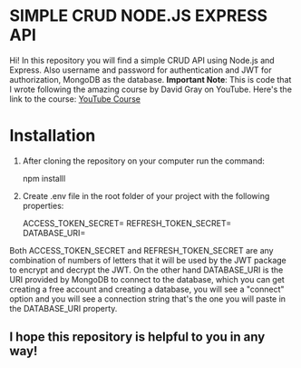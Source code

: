 # SIMPLE CRUD NODE.JS EXPRESS API

Hi! In this repository you will find a simple CRUD API using Node.js and Express. Also username and password for authentication and JWT for authorization, MongoDB as the database. 
**Important Note**: This is code that I wrote following the amazing course by David Gray on YouTube. Here's the link to the course: [YouTube Course](https://www.youtube.com/watch?v=f2EqECiTBL8)


# Installation

 1. After cloning the repository on your computer run the command:

    npm installl

 2. Create .env file in the root folder of your project with the following properties:
 
	ACCESS_TOKEN_SECRET=
	REFRESH_TOKEN_SECRET=
	DATABASE_URI=

Both ACCESS_TOKEN_SECRET and REFRESH_TOKEN_SECRET are any combination of numbers of letters that it will be used by the JWT package to encrypt and decrypt the JWT. On the other hand DATABASE_URI is the URI provided by MongoDB to connect to the database, which you can get creating a free account and creating a database, you will see a "connect" option and you will see a connection string that's the one you will paste in the DATABASE_URI property.

## I hope this repository is helpful to you in any way!

